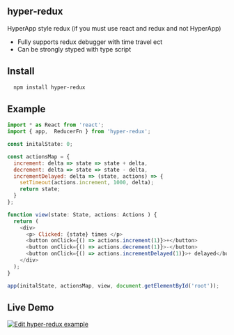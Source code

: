 ## hyper-redux

HyperApp style redux (if you must use react and redux and not HyperApp)

- Fully supports redux debugger with time travel ect
- Can be strongly styped with type script

## Install

```sh
  npm install hyper-redux
```
## Example

```js
import * as React from 'react';
import { app,  ReducerFn } from 'hyper-redux';

const initalState: 0;

const actionsMap = {
  increment: delta => state => state + delta,
  decrement: delta => state => state - delta,
  incrementDelayed: delta => (state, actions) => {
    setTimeout(actions.increment, 1000, delta);
    return state;
  }
};

function view(state: State, actions: Actions ) {
  return (
    <div>
      <p> Clicked: {state} times </p>
      <button onClick={() => actions.increment(1)}>+</button>
      <button onClick={() => actions.decrement(1)}>-</button>
      <button onClick={() => actions.incrementDelayed(1)}>+ delayed</button>
    </div>
  );
}

app(initalState, actionsMap, view, document.getElementById('root'));
```

## Live Demo

[![Edit hyper-redux example](https://codesandbox.io/static/img/play-codesandbox.svg)](https://codesandbox.io/s/745pqpnoz6)